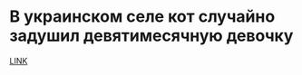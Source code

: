 # В украинском селе кот случайно задушил девятимесячную девочку



[LINK](https://varlamov.ru/3692938.html)